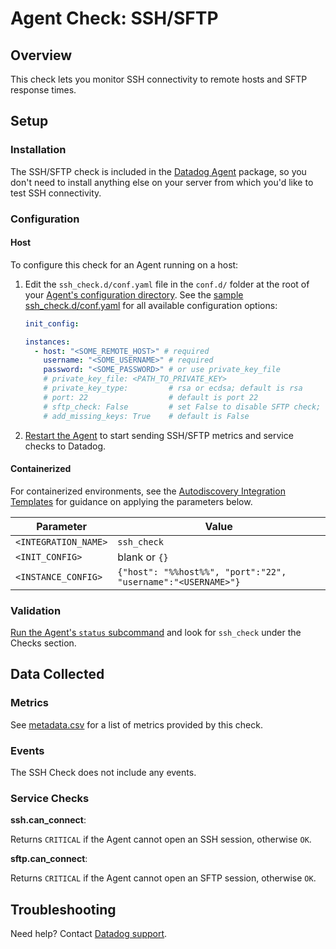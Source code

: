 # Agent Check: SSH/SFTP

## Overview

This check lets you monitor SSH connectivity to remote hosts and SFTP response times.

## Setup

### Installation

The SSH/SFTP check is included in the [Datadog Agent][1] package, so you don't need to install anything else on your server from which you'd like to test SSH connectivity.

### Configuration

<!-- xxx tabs xxx -->
<!-- xxx tab "Host" xxx -->

#### Host

To configure this check for an Agent running on a host:

1. Edit the `ssh_check.d/conf.yaml` file in the `conf.d/` folder at the root of your [Agent's configuration directory][2]. See the [sample ssh_check.d/conf.yaml][3] for all available configuration options:

   ```yaml
   init_config:

   instances:
     - host: "<SOME_REMOTE_HOST>" # required
       username: "<SOME_USERNAME>" # required
       password: "<SOME_PASSWORD>" # or use private_key_file
       # private_key_file: <PATH_TO_PRIVATE_KEY>
       # private_key_type:         # rsa or ecdsa; default is rsa
       # port: 22                  # default is port 22
       # sftp_check: False         # set False to disable SFTP check; default is True
       # add_missing_keys: True    # default is False
   ```

2. [Restart the Agent][4] to start sending SSH/SFTP metrics and service checks to Datadog.

<!-- xxz tab xxx -->
<!-- xxx tab "Containerized" xxx -->

#### Containerized

For containerized environments, see the [Autodiscovery Integration Templates][8] for guidance on applying the parameters below.

| Parameter            | Value                                                        |
| -------------------- | ------------------------------------------------------------ |
| `<INTEGRATION_NAME>` | `ssh_check`                                                  |
| `<INIT_CONFIG>`      | blank or `{}`                                                |
| `<INSTANCE_CONFIG>`  | `{"host": "%%host%%", "port":"22", "username":"<USERNAME>"}` |

<!-- xxz tab xxx -->
<!-- xxz tabs xxx -->

### Validation

[Run the Agent's `status` subcommand][5] and look for `ssh_check` under the Checks section.

## Data Collected

### Metrics

See [metadata.csv][6] for a list of metrics provided by this check.

### Events

The SSH Check does not include any events.

### Service Checks

**ssh.can_connect**:<br>

Returns `CRITICAL` if the Agent cannot open an SSH session, otherwise `OK`.

**sftp.can_connect**:<br>

Returns `CRITICAL` if the Agent cannot open an SFTP session, otherwise `OK`.

## Troubleshooting

Need help? Contact [Datadog support][7].

[1]: https://app.datadoghq.com/account/settings#agent
[2]: https://docs.datadoghq.com/agent/guide/agent-configuration-files/#agent-configuration-directory
[3]: https://github.com/DataDog/integrations-core/blob/master/ssh_check/datadog_checks/ssh_check/data/conf.yaml.example
[4]: https://docs.datadoghq.com/agent/guide/agent-commands/#start-stop-and-restart-the-agent
[5]: https://docs.datadoghq.com/agent/guide/agent-commands/#agent-status-and-information
[6]: https://github.com/DataDog/integrations-core/blob/master/ssh_check/metadata.csv
[7]: https://docs.datadoghq.com/help/
[8]: https://docs.datadoghq.com/agent/kubernetes/integrations/

